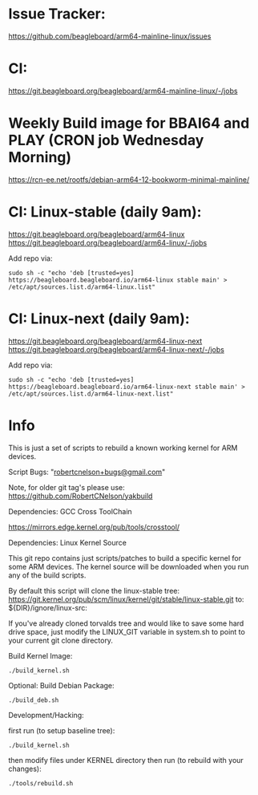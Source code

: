 # Issue Tracker:

https://github.com/beagleboard/arm64-mainline-linux/issues

# CI:

https://git.beagleboard.org/beagleboard/arm64-mainline-linux/-/jobs

# Weekly Build image for BBAI64 and PLAY (CRON job Wednesday Morning)

https://rcn-ee.net/rootfs/debian-arm64-12-bookworm-minimal-mainline/

# CI: Linux-stable (daily 9am):

https://git.beagleboard.org/beagleboard/arm64-linux
https://git.beagleboard.org/beagleboard/arm64-linux/-/jobs

Add repo via:

```
sudo sh -c "echo 'deb [trusted=yes] https://beagleboard.beagleboard.io/arm64-linux stable main' > /etc/apt/sources.list.d/arm64-linux.list"
```

# CI: Linux-next (daily 9am):

https://git.beagleboard.org/beagleboard/arm64-linux-next
https://git.beagleboard.org/beagleboard/arm64-linux-next/-/jobs

Add repo via:

```
sudo sh -c "echo 'deb [trusted=yes] https://beagleboard.beagleboard.io/arm64-linux-next stable main' > /etc/apt/sources.list.d/arm64-linux-next.list"
```

# Info

This is just a set of scripts to rebuild a known working kernel for ARM devices.

Script Bugs: "robertcnelson+bugs@gmail.com"

Note, for older git tag's please use: https://github.com/RobertCNelson/yakbuild

Dependencies: GCC Cross ToolChain

https://mirrors.edge.kernel.org/pub/tools/crosstool/

Dependencies: Linux Kernel Source

This git repo contains just scripts/patches to build a specific kernel for some
ARM devices. The kernel source will be downloaded when you run any of the build
scripts.

By default this script will clone the linux-stable tree:
https://git.kernel.org/pub/scm/linux/kernel/git/stable/linux-stable.git
to: ${DIR}/ignore/linux-src:

If you've already cloned torvalds tree and would like to save some hard drive
space, just modify the LINUX_GIT variable in system.sh to point to your current
git clone directory.

Build Kernel Image:

```
./build_kernel.sh
```

Optional: Build Debian Package:

```
./build_deb.sh
```

Development/Hacking:

first run (to setup baseline tree):

```
./build_kernel.sh
```

then modify files under KERNEL directory
then run (to rebuild with your changes):

```
./tools/rebuild.sh
```

